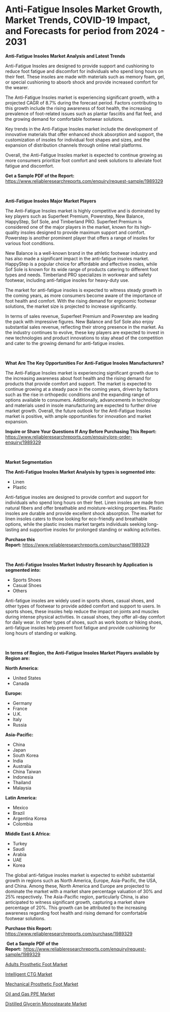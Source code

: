 <p><h1>Anti-Fatigue Insoles Market Growth, Market Trends, COVID-19 Impact, and Forecasts for period from 2024 - 2031</h1></p><p><strong>Anti-Fatigue Insoles Market Analysis and Latest Trends</strong></p>
<p><p>Anti-Fatigue Insoles are designed to provide support and cushioning to reduce foot fatigue and discomfort for individuals who spend long hours on their feet. These insoles are made with materials such as memory foam, gel, or special cushioning to absorb shock and provide increased comfort for the wearer.</p><p>The Anti-Fatigue Insoles market is experiencing significant growth, with a projected CAGR of 8.7% during the forecast period. Factors contributing to this growth include the rising awareness of foot health, the increasing prevalence of foot-related issues such as plantar fasciitis and flat feet, and the growing demand for comfortable footwear solutions.</p><p>Key trends in the Anti-Fatigue Insoles market include the development of innovative materials that offer enhanced shock absorption and support, the customization of insoles for individual foot shapes and sizes, and the expansion of distribution channels through online retail platforms.</p><p>Overall, the Anti-Fatigue Insoles market is expected to continue growing as more consumers prioritize foot comfort and seek solutions to alleviate foot fatigue and discomfort.</p></p>
<p><strong>Get a Sample PDF of the Report:&nbsp;</strong> <a href="https://www.reliableresearchreports.com/enquiry/request-sample/1989329">https://www.reliableresearchreports.com/enquiry/request-sample/1989329</a></p>
<p>&nbsp;</p>
<p><strong>Anti-Fatigue Insoles Major Market Players</strong></p>
<p><p>The Anti-Fatigue Insoles market is highly competitive and is dominated by key players such as Superfeet Premium, Powerstep, New Balance, HappyStep, Sof Sole, and Timberland PRO. Superfeet Premium is considered one of the major players in the market, known for its high-quality insoles designed to provide maximum support and comfort. Powerstep is another prominent player that offers a range of insoles for various foot conditions.</p><p>New Balance is a well-known brand in the athletic footwear industry and has also made a significant impact in the anti-fatigue insoles market. HappyStep is a popular choice for affordable and effective insoles, while Sof Sole is known for its wide range of products catering to different foot types and needs. Timberland PRO specializes in workwear and safety footwear, including anti-fatigue insoles for heavy-duty use.</p><p>The market for anti-fatigue insoles is expected to witness steady growth in the coming years, as more consumers become aware of the importance of foot health and comfort. With the rising demand for ergonomic footwear solutions, the market size is projected to increase significantly.</p><p>In terms of sales revenue, Superfeet Premium and Powerstep are leading the pack with impressive figures. New Balance and Sof Sole also enjoy substantial sales revenue, reflecting their strong presence in the market. As the industry continues to evolve, these key players are expected to invest in new technologies and product innovations to stay ahead of the competition and cater to the growing demand for anti-fatigue insoles.</p></p>
<p>&nbsp;</p>
<p><strong>What Are The Key Opportunities For Anti-Fatigue Insoles Manufacturers?</strong></p>
<p><p>The Anti-Fatigue Insoles market is experiencing significant growth due to the increasing awareness about foot health and the rising demand for products that provide comfort and support. The market is expected to continue growing at a steady pace in the coming years, driven by factors such as the rise in orthopedic conditions and the expanding range of options available to consumers. Additionally, advancements in technology and materials used in insole manufacturing are expected to further drive market growth. Overall, the future outlook for the Anti-Fatigue Insoles market is positive, with ample opportunities for innovation and market expansion.</p></p>
<p><strong>Inquire or Share Your Questions If Any Before Purchasing This Report:</strong> <a href="https://www.reliableresearchreports.com/enquiry/pre-order-enquiry/1989329">https://www.reliableresearchreports.com/enquiry/pre-order-enquiry/1989329</a></p>
<p>&nbsp;</p>
<p><strong>Market Segmentation</strong></p>
<p><strong>The Anti-Fatigue Insoles Market Analysis by types is segmented into:</strong></p>
<p><ul><li>Linen</li><li>Plastic</li></ul></p>
<p><p>Anti-fatigue insoles are designed to provide comfort and support for individuals who spend long hours on their feet. Linen insoles are made from natural fibers and offer breathable and moisture-wicking properties. Plastic insoles are durable and provide excellent shock absorption. The market for linen insoles caters to those looking for eco-friendly and breathable options, while the plastic insoles market targets individuals seeking long-lasting and supportive insoles for prolonged standing or walking activities.</p></p>
<p><strong>Purchase this Report:&nbsp;</strong><a href="https://www.reliableresearchreports.com/purchase/1989329">https://www.reliableresearchreports.com/purchase/1989329</a></p>
<p>&nbsp;</p>
<p><strong>The Anti-Fatigue Insoles Market Industry Research by Application is segmented into:</strong></p>
<p><ul><li>Sports Shoes</li><li>Casual Shoes</li><li>Others</li></ul></p>
<p><p>Anti-fatigue insoles are widely used in sports shoes, casual shoes, and other types of footwear to provide added comfort and support to users. In sports shoes, these insoles help reduce the impact on joints and muscles during intense physical activities. In casual shoes, they offer all-day comfort for daily wear. In other types of shoes, such as work boots or hiking shoes, anti-fatigue insoles help prevent foot fatigue and provide cushioning for long hours of standing or walking.</p></p>
<p>&nbsp;</p>
<p><strong>In terms of Region, the Anti-Fatigue Insoles Market Players available by Region are:</strong></p>
<p>
    <p> <strong> North America: </strong>
        <ul>
            <li>United States</li>
            <li>Canada</li>
        </ul>
        </p> 
    <p> <strong> Europe: </strong>
        <ul>
            <li>Germany</li>
            <li>France</li>
            <li>U.K.</li>
            <li>Italy</li>
            <li>Russia</li>
        </ul>
        </p> 
    <p> <strong> Asia-Pacific: </strong>
        <ul>
            <li>China</li>
            <li>Japan</li>
            <li>South Korea</li>
            <li>India</li>
            <li>Australia</li>
            <li>China Taiwan</li>
            <li>Indonesia</li>
            <li>Thailand</li>
            <li>Malaysia</li>
        </ul>
        </p> 
    <p> <strong> Latin America: </strong>
        <ul>
            <li>Mexico</li>
            <li>Brazil</li>
            <li>Argentina Korea</li>
            <li>Colombia</li>
        </ul>
        </p> 
    <p> <strong> Middle East & Africa: </strong>
        <ul>
            <li>Turkey</li>
            <li>Saudi</li>
            <li>Arabia</li>
            <li>UAE</li>
            <li>Korea</li>
        </ul>
    </p>
    </p>
<p><p>The global anti-fatigue insoles market is expected to exhibit substantial growth in regions such as North America, Europe, Asia-Pacific, the USA, and China. Among these, North America and Europe are projected to dominate the market with a market share percentage valuation of 30% and 25% respectively. The Asia-Pacific region, particularly China, is also anticipated to witness significant growth, capturing a market share percentage of 20%. This growth can be attributed to the increasing awareness regarding foot health and rising demand for comfortable footwear solutions.</p></p>
<p><strong>Purchase this Report: </strong><a href="https://www.reliableresearchreports.com/purchase/1989329">https://www.reliableresearchreports.com/purchase/1989329</a></p>
<p>&nbsp;<strong>Get a Sample PDF of the Report:&nbsp;&nbsp;</strong><a href="https://www.reliableresearchreports.com/enquiry/request-sample/1989329">https://www.reliableresearchreports.com/enquiry/request-sample/1989329</a></p>
<p><strong></strong></p>
<p><p><a href="https://butternut-bug-553.notion.site/Adults-Prosthetic-Foot-Market-Size-and-Examines-its-Market-Scope-with-a-Primary-Focus-on-Growth-Op-344933c9f03f4bc3ba6fa301f46982f0">Adults Prosthetic Foot Market</a></p><p><a href="https://invited-way-688.notion.site/Intelligent-CTG-Market-Size-and-Growth-Market-Segmentation-Regional-and-Country-Breakdowns-and-Ma-f9b1177d00f446fea68df2f5495b9780">Intelligent CTG Market</a></p><p><a href="https://mire-aunt-385.notion.site/Mechanical-Prosthetic-Foot-Market-Insights-Market-Players-and-Forecast-Till-2031-fbfdc5c97293478faa2dd83a833705d5">Mechanical Prosthetic Foot Market</a></p><p><a href="https://view.publitas.com/reportprime-1/oil-and-gas-ppe-market-size-share-trends-analysis-report-by-application-regional-outlook-competitive-strategies-and-segment-forecasts-2024-2031/">Oil and Gas PPE Market</a></p><p><a href="https://view.publitas.com/reportprime-1/distilled-glycerin-monostearate-market-size-share-trends-analysis-report-by-material-by-type-by-end-user-by-region-and-segment-forecasts-2024-2031/">Distilled Glycerin Monostearate Market</a></p></p>